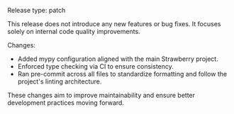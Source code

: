Release type: patch

This release does not introduce any new features or bug fixes. It focuses solely on internal code quality improvements.

Changes:
- Added mypy configuration aligned with the main Strawberry project.
- Enforced type checking via CI to ensure consistency.
- Ran pre-commit across all files to standardize formatting and follow the project's linting architecture.

These changes aim to improve maintainability and ensure better development practices moving forward.
